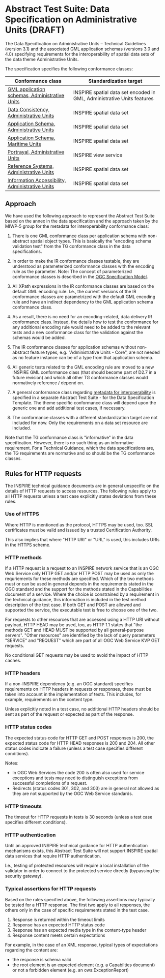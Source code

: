# Abstract Test Suite: Data Specification on Administrative Units (DRAFT)
                       
The Data Specification on Administrative Units – Technical Guidelines (version 3.1) and the associated GML application schemas (versions 3.0 and 4.0) specifying requirements for the interoperability of spatial data sets of the data theme Administrative Units.

The specification specifies the following conformance classes:

| Conformance class | Standardization target |
| ----------------- | ---------------------- |
| [GML application schemas, Administrative Units](http://inspire.ec.europa.eu/id/ats/data-au/3.1/au-gml) | INSPIRE spatial data set encoded in GML, Administrative Units features |
| [Data Consistency, Administrative Units](http://inspire.ec.europa.eu/id/ats/data-au/3.1/au-dc) | INSPIRE spatial data set |
| [Application Schema, Administrative Units](http://inspire.ec.europa.eu/id/ats/data-au/3.1/au-as) | INSPIRE spatial data set |
| [Application Schema, Maritime Units](http://inspire.ec.europa.eu/id/ats/data-au/3.1/mu-as) | INSPIRE spatial data set |
| [Portrayal, Administrative Units](http://inspire.ec.europa.eu/id/ats/data-au/3.1/au-portrayal) | INSPIRE view service |
| [Reference Systems, Administrative Units](http://inspire.ec.europa.eu/id/ats/data-au/3.1/au-rs) | INSPIRE spatial data set |
| [Information Accessibility, Administrative Units](http://inspire.ec.europa.eu/id/ats/data-au/3.1/au-ia) | INSPIRE spatial data set |

## Approach

We have used the following approach to represent the Abstract Test Suite based on the annex in the data specification and the approach taken by the MIWP-5 group for the metadata for interoperability conformance class:

1. There is one GML conformance class per application schema with non-abstract spatial object types. This is basically the "encoding schema validation test" from the TG conformance class in the data specifications. 

2. In order to make the IR conformance classes testable, they are understood as parameterized conformance classes with the encoding rule as the parameter. Note: The concept of parameterized conformance classes is described in the [OGC Specification Model](https://portal.opengeospatial.org/files/?artifact_id=34762).

3. All XPath expressions in the IR conformance classes are based on the default GML encoding rule. I.e., the current versions of the IR conformance classes are parametrized with the default GML encoding rule and have an indirect dependency to the GML application schema conformance class.  

4. As a result, there is no need for an encoding-related, data delivery IR conformance class. Instead, the details how to test the conformance for any additional encoding rule would need to be added to the relevant tests and a new conformance class for the validation against the schemas would be added.

5. The IR conformance classes for application schemas without non-abstract feature types, e.g. "Administrative Units - Core", are not needed as no feature instance can be of a type from that application schema.

6. All generic tests related to the GML encoding rule are moved to a new INSPIRE GML conformance class (that should become part of D2.7 in a future revision) and which all other TG conformance classes would normatively reference / depend on.

7. A general conformance class regarding [metadata for interoperability](http://inspire.ec.europa.eu/id/ats/data/3.0rc3/interoperability-metadata) is specified in a separate Abstract Test Suite - for the Data Specification Template. The theme specific conformance class will depend upon the generic one and add additional test cases, if necessary.
   
8. The conformance classes with a different standardization target are not included for now. Only the requirements on a data set resource are included.

Note that the TG conformance class is "informative" in the data specification. However, there is no such thing as an informative requirement. For a Technical Guidance, which the data specifications are, the TG requirements are normative and so should be the TG conformance classes.

## Rules for HTTP requests

The INSPIRE technical guidance documents are in general unspecific on the details of HTTP requests to access resources. The following rules apply to all HTTP requests unless a test case explicitly states deviations from these rules.

### Use of HTTPS

Where HTTP is mentioned as the protocol, HTTPS may be used, too. SSL certificates must be valid and issued by a trusted Certification Authority.

This also implies that where "HTTP URI" or "URL" is used, this includes URIs in the HTTPS scheme.

### HTTP methods

If a HTTP request is a request to an INSPIRE network service that is an OGC Web Service only HTTP GET and/or HTTP POST may be used as only the requriements for these methods are specified. Which of the two methods must or can be used in general depends in the requirements stated in the OGC standard and the support for the methods stated in the Capabilities document of a service. Where the choice is constrained by a requirement in the technical guidance, this information is included in the test method description of the test case. If both GET and POST are allowed and supported the service, the executable test is free to choose one of the two.  

For requests to other resources that are accessed using a HTTP URI without payload, HTTP HEAD may be used, too, as HTTP 1.1 states that "the methods GET and HEAD MUST be supported by all general-purpose servers". "Other resources" are identified by the lack of query parameters "SERVICE" and "REQUEST" which are part of all OGC Web Service KVP GET requests.

No conditional GET requests may be used to avoid the impact of HTTP caches. 

### HTTP headers

If a non-INSPIRE dependency (e.g. an OGC standard) specifies requirements on HTTP headers in requests or responses, these must be taken into account in the implementation of tests. This includes, for example, requirements on the content type.

Unless explicitly noted in a test case, no additional HTTP headers should be sent as part of the request or expected as part of the response.  

### HTTP status codes

The expected status code for HTTP GET and POST responses is 200, the expected status code for HTTP HEAD responses is 200 and 204. All other status codes indicate a failure (unless a test case specifies different conditions).
 
Notes:
 
* In OGC Web Services the code 200 is often also used for service exceptions and tests may need to distinguish exceptions from successful completions of a request.
* Redirects (status codes 301, 302, and 303) are in general not allowed as they are not supported by the OGC Web Service standards.

### HTTP timeouts

The timeout for HTTP requests in tests is 30 seconds (unless a test case specifies different conditions).

### HTTP authentication

Until an approved INSPIRE technical guidance for HTTP authentication mechanisms exists, this Abstract Test Suite will not support INSPIRE spatial data services that require HTTP authentication.

I.e., testing of protected resources will require a local installation of the validator in order to connect to the protected service directly (bypassing the security gateway).

### Typical assertions for HTTP requests

Based on the rules specified above, the following assertions may typically be tested for a HTTP response. The first two apply to all responses, the others only in the case of specific requirements stated in the test case.

1. Response is returned within the timeout limits
2. Response has an expected HTTP status code
3. Response has an expected media type in the content-type header
4. Response content meets certain expectations

For example, in the case of an XML response, typical types of expectations regarding the content are: 

* the response is schema valid
* the root element is an expected element (e.g. a Capabilties document) or not a forbidden element (e.g. an ows:ExceptionReport)
